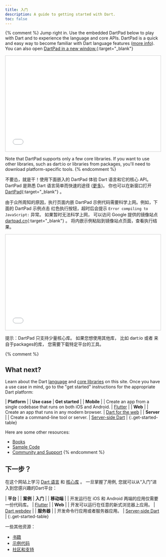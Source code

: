 ```yaml
---
title: 入门
description: A guide to getting started with Dart.
toc: false
---
```


{% comment %}
Jump right in. Use the embedded DartPad below to play with Dart and to experience the language and core APIs.
DartPad is a quick and easy way to
become familiar with Dart language features
([more info](/tools/dartpad)).
You can also open [DartPad in a new window.]({{site.custom.dartpad.direct-link}}){:target="_blank"}

<iframe
src="{{site.custom.dartpad.embed-dart-prefix}}?horizontalRatio=70&verticalRatio=65"
    width="100%"
    height="310px"
    style="border: 1px solid #ccc;">
</iframe>

Note that DartPad supports only a few core libraries.
If you want to use other libraries,
such as dart:io or libraries from packages,
you'll need to download platform-specific tools.
{% endcomment %}


不要怂，就是干！使用下面嵌入的 DartPad 体验 Dart 语言和它的核心 API。
DartPad 是熟悉
Dart 语言简单而快速的途径
([更多](/tools/dartpad))。
你也可以在新窗口打开 [DartPad]({{site.custom.dartpad.direct-link}}){:target="_blank"} 。

由于众所周知的原因，执行页面内嵌 DartPad 示例代码需要科学上网。例如，下面的 DartPad 示例点击
红色执行按钮，超时后会提示 `Error compiling to JavaScript:` 异常。
如果暂时无法科学上网，
可以访问 Google 提供的镜像站点 [dartpad.cn](https://dartpad.cn){:target="_blank"} 。
将内嵌示例粘贴到镜像站点页面，查看执行结果。

<iframe
src="{{site.custom.dartpad.embed-dart-prefix}}?horizontalRatio=70&verticalRatio=65"
    width="100%"
    height="310px"
    style="border: 1px solid #ccc;">
</iframe>

提示：DartPad 只支持少量核心库。
如果您想使用其他库，
比如 dart:io 或者 来自于packages的库，
您需要下载特定平台的工具。


{% comment %}
## What next?

Learn about the Dart [language](/guides/language) and
[core libraries](/guides/libraries) on this site.
Once you have a use case in mind, go to the "get started" instructions
for the appropriate Dart platform:

| **Platform** | | **Use case** | **Get started** |
| **Mobile** | <i class="fab fa-android" aria-hidden="true"></i> <i class="fab fa-apple" aria-hidden="true"></i> | Create an app from a single codebase that runs on both iOS and Android. | <a href="https://flutter.io/getting-started/" class="btn btn-primary no-automatic-external">Flutter</a> |
| **Web** | <i class="fas fa-code fa-sm" aria-hidden="true"></i> | Create an app that runs in any modern browser. | <a href="{{site.webdev}}/guides/get-started" class="btn btn-primary no-automatic-external">Dart for the web</a> |
| **Server** | <i class="fas fa-terminal fa-sm" aria-hidden="true"></i> | Create a command-line tool or server. | <a href="/tutorials/dart-vm/get-started" class="btn btn-primary">Server-side Dart</a> |
{:.get-started-table}

Here are some other resources:

* [Books](/resources/books)
* [Sample Code](/samples)
* [Community and Support](/community)
{% endcomment %}


## 下一步？

在这个网站上学习 [Dart 语言](/guides/language) 和
[核心库](/guides/libraries) 。
一旦掌握了用例, 您就可以从“入门”进入到您感兴趣的Dart平台：

| **平台** | | **案例** | **入门** |
| **移动端** | <i class="fab fa-android" aria-hidden="true"></i> <i class="fab fa-apple" aria-hidden="true"></i> | 开发运行在 iOS 和 Android 两端的应用仅需要一份代码库。 | <a href="https://flutter.io/getting-started/" class="btn btn-primary no-automatic-external">Flutter</a> |
| **Web** | <i class="fas fa-code fa-sm" aria-hidden="true"></i> | 开发可以运行在任意的新式浏览器上应用。 | <a href="{{site.webdev}}/guides/get-started" class="btn btn-primary no-automatic-external">Dart webdev</a> |
| **服务器** | <i class="fas fa-terminal fa-sm" aria-hidden="true"></i> | 开发命令行应用或者服务器应用。 | <a href="/tutorials/dart-vm/get-started" class="btn btn-primary">Server-side Dart</a> |
{:.get-started-table}

一些其他资源：

* [书籍](/resources/books)
* [示例代码](/samples)
* [社区和支持](/community)
